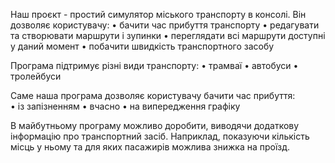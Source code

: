 Наш проєкт - простий симулятор міського транспорту в консолі. Він дозволяє користувачу:
• бачити час прибуття транспорту
• редагувати та створювати маршрути і зупинки
• переглядати всі маршрути доступні у даний момент
• побачити швидкість транспортного засобу

Програма підтримує різні види транспорту:
• трамваї
• автобуси 
• тролейбуси

Саме наша програма дозволяє користувачу бачити час прибуття:  
• із запізненням
• вчасно
• на випередження графіку

В майбутньому програму можливо доробити, виводячи додаткову інформацію про транспортний засіб. Наприклад, показуючи кількість місць у ньому та для яких пасажирів можлива знижка на проїзд.
